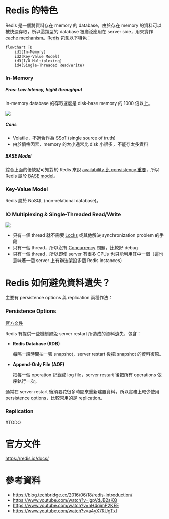 # Redis 的特色

Redis 是一個將資料存在 memory 的 database，由於存在 memory 的資料可以被快速存取，所以這類型的 database 被廣泛應用在 server side，用來實作 [cache mechanism](</System Design/Caching.canvas>)。Redis 包含以下特色：

```mermaid
flowchart TD
    id1(In-Memory)
    id2(Key-Value Model)
    id3(I/O Multiplexing)
    id4(Single-Threaded Read/Write)
```

### In-Memory

##### Pros: Low latency, hight throughput

In-memory database 的存取速度是 disk-base memory 的 1000 倍以上。

![](<https://raw.githubusercontent.com/Jamison-Chen/KM-software/master/img/computer-memory-hierarchy-and-price.png>)

##### Cons

- Volatile，不適合作為 SSoT (single source of truth)
- 由於價格因素，memory 的大小通常比 disk 小很多，不能存太多資料

##### BASE Model

綜合上面的優缺點可知對於 Redis 來說 [availability 比 consistency 重要](</Database/CAP Theorem.md>)，所以 Redis 屬於 [BASE model](</Database/ACID vs. BASE.md#BASE>)。

### Key-Value Model

Redis 屬於 NoSQL (non-relational database)。

### IO Multiplexing & Single-Threaded Read/Write

![](<https://raw.githubusercontent.com/Jamison-Chen/KM-software/master/img/redis-io-multiplexing-single-threaded.png>)

- 只有一個 thread 就不需要 [Locks](</Database/Locks.md>) 或其他解決 synchronization problem 的手段
- 只有一個 thread，所以沒有 [Concurrency](</Database/Concurrency.md>) 問題，比較好 debug
- 只有一個 thread，所以即使 server 有很多 CPUs 也只能利用其中一個（這也意味著一個 server 上有辦法架設多個 Redis instances）

# Redis 如何避免資料遺失？

主要有 persistence options 與 replication 兩種作法：

### Persistence Options

[官方文件](https://redis.io/docs/management/persistence/)

Redis 有提供一些機制避免 server restart 所造成的資料遺失，包含：

- **Redis Database (RDB)**

    每隔一段時間拍一張 snapshot，server restart 後把 snapshot 的資料復原。

- **Append-Only File (AOF)**

    把每一個 operation 記錄成 log file，server restart 後把所有 operations 依序執行一次。

通常在 server restart 後須要花很多時間來重新建置資料，所以實務上較少使用 persistence options，比較常用的是 replication。
### Replication

#TODO 

# 官方文件

<https://redis.io/docs/>

# 參考資料

- <https://blog.techbridge.cc/2016/06/18/redis-introduction/>
- <https://www.youtube.com/watch?v=jgpVdJB2sKQ>
- <https://www.youtube.com/watch?v=nH4qjmP2KEE>
- <https://www.youtube.com/watch?v=a4yX7RUgTxI>
